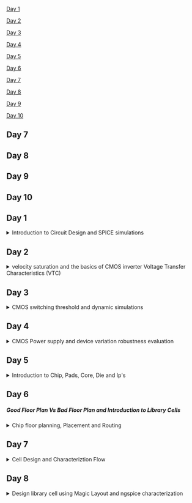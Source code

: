 <html>
<body>

<p><a href="#C1">Day 1</a></p>
<p><a href="#C2">Day 2</a></p>
<p><a href="#C3">Day 3</a></p>
<p><a href="#C4">Day 4</a></p>
<p><a href="#C5">Day 5</a></p>
<p><a href="#C6">Day 6</a></p>
<p><a href="#C7">Day 7</a></p>
<p><a href="#C8">Day 8</a></p>
<p><a href="#C9">Day 9</a></p>
<p><a href="#C10">Day 10</a></p>




<h2 id="C7">Day 7</h2>
<h2 id="C8">Day 8</h2>
<h2 id="C9">Day 9</h2>
<h2 id="C10">Day 10</h2>

</body>
</html>

<h2 id="C1">Day 1</h2>

<details>
<summary>Introduction to Circuit Design and SPICE simulations</summary>

**Circuit Design** 

All logic gates are made-up of PMOS and NMOS transistors connected in very particuar fashion and once they are connected in that fashion ,
they perform required functionality of that particular respective gate. 

Spice Simulation: This particular Circuit has to be fed in with some waveforms to identify output charactristics and simulate using spice.
Simulated waveforms decides delays of particular cell. Based on value of delay, tune W and L ratio of particular transistor. 
W/L ratio is factor that decides the value of output current which eventually decides waveform shape, which decide delays of particular cell. 
To tune delay, how to tune W/L ration, is basically obtain using Spice simulation.

Why do we need simulation? 
In physical design flow,  whatever we are doing in clock tree, timimg, crosstalk they are built on spice. 
If no SPICE, then there is no term delay. If no delay then clock tree, timimg , crosstalk doesn't make any sense. 
From where delay of cell comes from? 
To check Delay models are accurate? supply same input slew and output load in SPICE simulation and get delay value from SPICE and 
match it with delay table value. 
To verify static timing analysis is correct? delay values, slack values in STA are correct or not? 
Source of delay table comes from SPICE. 
Spice simulation involves characterisation of PMOS and NMOS transistors into details or any CMOS logic int odetails.

**** NMOS transistors and their characteristics. 

NMOS is n-channel Metal Oxide Semiconductor built on p-substrate 
It is a four terminal device.
It consists of a P-substrate body
It has 2 isolation regions, differentiating between two transistors. 
It has 2 n+ diffusion region is present near the SiO2 layer.
It has a Gate oxide layer
A Poly-Si (metal gate) layer is placed on top of the gate oxide layer and this form Gate terminal, which drive NMOS.
4 terminals mainly G - Gate, S - Source, D - Drain, B- Body or Bulk 
Terminal B in NMOS is grounded but important to understand threshold voltage charactersitics of NMOS. 

![image](https://github.com/ManjuLanjewar/vsd-hdp/assets/157192602/ebe16b5a-bcf0-4f76-a3c9-1a47c2e44c21)

PMOS is just an inverted NMOS (p+ on n-substrate) but all other characteristics are common.

Basically there are 3 modes of operation. Cutoff, Resistive and saturation 

- Threshold Voltage (Vt)

    - The threshold voltage accurately describes the transistor. 
    - For an NMOS, when Vgs=0, and drain, source and bulk connected to ground. 
      So, substrate Drain (B-D) and Substare Source (B-S) forms p-n junction diodes connected back to back. 
    - Both junctions are off due to 0V bias. Hence S-D resistance is high.
    - In p substarte, majority charges are positive charges and minority are negative charges. 
    - Now if we apply a small +Vgs, metal gate is positively charged, this gate terminal area form oxide capacitance 
      and repel all positively charges present in p substrate, leaves behind negative charges. so, a negatively charged region (depletion region) forms        between n+ regions. 
    - Now if we keep increasing Vgs until Vgs = threshold voltage = Vto (Vsb=0 here, and Vto is a function of process manufacturing), 
      we get strong surface inversion.

• Threshold Voltage (Vt)

    The 'Vgs' voltage at which 'Strong Inversion' occurs is known as Threshold Voltage (Vt)

• Concept of Strong Inversion

    The phenomenon at which a part of the P-substrate becomes N-substrate (due to the high Vgs value) is called 'Strong Inversion'

Further increase in Vgs, there is no change in depletion region width. Electrons from heavily doped n+ source region are drawn in region under Gate 'G'.
Continuous n-channel formation from S-D, whose conductivity is modulated by Vgs.

If we keep increasing Vgs now, a continuous channel is created between n+ (gate attracts negative n+ as no p+ are left to repel, they are all depleted) -> cutoff region. 

• Impact of Source-to-bulk Voltage (Vsb)

    In presence of substrate bias voltage 'Vsb', an additional potential is required for strong inversion to occur.

If Vsb is positive (with D grounded and 'Vgs' small voltage to form depletion region),the depletion layer width increases near S due to reverse bias between Source 'S' and substrate (or Bulk) 'B'

Now as Vgs increases in this case, the negative charges formed due to depletion are attracted towards the S terminal which is connected to positive node of voltage source. 

When Vsb = 0, Semiconductor surface inverts to n-type material at voltage Vgs = Vto.

When Vsb is positive value , Semiconductor surface inverts to n-type material at voltage Vgs = Vto + V1

In presence of substrate bias 'Vsb', additional potential is required for strong inversion. 

Now, if Vgs increases again, inversion gets delayed. This needs additional potential to achieve strong surface inversion whereby it happens for 

• Threshold Voltage Equation

Screenshot of equation (Day1 - L4)

where

    - Vto is the Threshold Voltage when Vsb = 0 and is a function of manufacturing process
    - ϒ is the body effect coefficient and it expresses the impact of changes in body bias 'Vsb' (unit of ϒ is V^0.5)
    - фf is the Fermi Potential

• Body Effect Coefficient expression

screenshot of equation (Day1-L4)

where
    - εsi is the relative permitivity of silicon (=11.7)
    - NA is the doping concentration
    - q is the charge of an electron
    - Cox is the oxide capacitance

• Fermi Potential Equation

screenshot of equation (Day1 -L4)

where

    ni is the intrinsic doping parameter for the substrate

###### NMOS Resistive region and Saturation region of operation

- Resistive region

    - It is also known as the Linear Region of operation
    - Since, Vgs=Vt, let us observe what happens at different voltages of 'Vgs>Vt'.
    - As Vgs increases, channel width increases. Means induced charges because of gate voltage is proportional (Vgs-Vt) which is potential needed to
      turn on transistor i.e. Induced charge (Qi) α (Vgs-Vt)
    - The analysis is performed at Vgs=1V and a small Vds (Say 0.05V). Assume Vt(NMOS) = 0.45V

![image](https://github.com/ManjuLanjewar/VSD_HDP/assets/157192602/2a0a281f-e6ab-411f-8bc3-a9287613e8d6)

    - In absence of Vds, the voltage across the n-channel was constant but with application of Vds it is no more constant.
    - Let the effective channel length be L and 'x' axis represent the channel length and 'y' axis represent width perpendicular to the channel length
    - Let V(x) be the voltage at any point 'x' along the channel.
    - In absence of Vds, every point on channel had got Vgs voltage. With the application of Vds, every point on channel will have volatge of Vgs-Vx.
      V(x) is differnet at every point 'x' along the channel.
    - Effective channel volatge or gate-to-channel voltage on application of Vgs will be Vgs-V(x).
    - At every point in channel, volatge will vary. This lead to current flows from source to drain. Drain current drive delay of cell. 
    - Therefore, in the channel, induced charge at any point 'x' Qi(x) α - ((Vgs-V(x))-Vt)
    - First order analysis
![Screenshot from 2024-03-04 23-27-52](https://github.com/ManjuLanjewar/VSD_HDP/assets/157192602/87d3f155-1e12-4691-950d-5ad42b9e34dd)

tox is oxide thickness, i.e. gate oxide present between gate and P-substrate which is constant. 

From device point of view, there are two kinds of current: Drift current and Diffusion current

    * Drift current is the current due to the potential difference
    * Diffusion current is the current due to difference in carrier concentration

• The drift current (Id) = (velocity of charge carriers * available charge) over the channel width

![Screenshot from 2024-03-04 23-44-06](https://github.com/ManjuLanjewar/VSD_HDP/assets/157192602/5be22502-3001-49a0-8d3b-cef70aad5343)
above is snapshot of top view of the MOSFET showing the channel width 'W'

Here focus is on the drift current, Id, (velocity of charge) that is flowing over the channel width.

• Drift current (Id) formula

![image](https://github.com/ManjuLanjewar/VSD_HDP/assets/157192602/ab3230a8-cbac-4e2f-8727-e8629ddaf894)

    - The term µn.Cox is denoted by kn' and kn' is known as process transconductance
    - kn'.(W/L) is denoted by kn and kn is also known as gain factor
![image](https://github.com/ManjuLanjewar/VSD_HDP/assets/157192602/4c8892aa-6518-49a3-8a60-219c33f55b08)

• Condition on Vds for the MOSFET to be in linear/resistive region or saturation/pinch-off region

    * When Vds <= (Vgs-Vt), the MOSFET is in linear region of operation
    * For this region, Id=kn.(Vgs-Vt).Vds as (Vds^2)/2 is a very small amount in this case
    * Vds can be sweeped from 0V to (Vgs-Vt) to make the device work in linear region of operation

Spice Simulation is used to calculate Id for different values of 'Vgs' and at every value of Vgs, sweep Vds till (Vgs-Vt) using linear equation for Id. 

Dependance of Id on Vds in pinch-off region

   - The chanel voltage is denoted with Vgs-Vds
   - Pinch-off condition is when Vgs-Vds=Vt
   - When the Pinch-off phenomenon is started, the channel begins to disappea. Basically, the channel starts to disappear only from the Drain side           acquiring a triangular shape.
   - When Vgs-Vds<=Vt, there is no channel present near the Drain terminal
     
![image](https://github.com/ManjuLanjewar/VSD_HDP/assets/157192602/49b9df56-f87d-4a38-9215-27a9e7721216)

   - Id becomes (kn/2).(Vgs-Vt)^2
   - It looks like a perfect current source i.e current is constant. It is not true because effective conductive channel length is
     modulated by applied Vds.
   - As Vds increases, the depletion region at the drain terminal increases and hence, the effective channel length decreases.

    Now the Drain current equation becomes:

![image](https://github.com/ManjuLanjewar/VSD_HDP/assets/157192602/d82b73b5-fe52-422a-8835-e56203b716fe)

Here, λ is the channel length modulation

###### Introduction to SPICE 

![image](https://github.com/ManjuLanjewar/VSD_HDP/assets/157192602/0bac5469-a87c-4598-8ae0-2ed9dfce57e1)

in above snapshot, yellow highlighted are called Spice model parameters which are constants. 
First check is to identify weather model parameters coming from correct technology node or not? 
Spice model parameter + Spice netlist when feed to Spice Engine then we get desired output waveforms.
The spice waveforms can be used to calculate the delay of a cell. These delays are very close to the practical delays observed used for STA.

Spice Netlist

![image](https://github.com/ManjuLanjewar/VSD_HDP/assets/157192602/8b0530f7-a056-46e5-90b5-38536a09b317)

The snap shot of SPICE netlist of the above NMOS

   - R1 is protection resistance is added as it is not desired that the current from Vin would be directly fed to the gate of M1.
   - Source and substrate connected to ground.
   - SPICE syntax
     Identify nodes. In above snapshot, blue dots shows nodes. Then names nodes. Here nodes are name as in, n1, vdd, 0.
       - Definition of nodes and the method to identify them
          * A node is can be defined as a point connecting two termials. If two terminals of a single device are short circuited then the node
            is said to be in between these two terminals. But most of the times a node connects two different devices.
          * The method to identify nodes is to identify the SPICE netlist for the device and all the wires connecting different components
            have one node on them.

    <pre>M1 vdd n1 0 0 nmos W=1.8u L=1.2u 
           Here , M1= MXX= MOSFETXX (M stands for MOSFET and XX can be any number. Here it is 1) 
                  vdd- Drain
                   n1- Gate
                   0- Source
                   0 - substrate
                nmos- MOSFET name in Technology File.
                  W - Width of channel
                  L- Length of Channel 
                  
           R1 in n1 55
             Here, RXX= ResistorXX=R1
                   R1 is in between in (first terminal) and n1 (second terminal and value of R1 is 55ohms
           Vdd vdd 0 2.5
            Here, VXX- Volatge Source XX - Vdd
                  Vdd between vdd and 0 
                  2.5 - Volatge Source value
           Vin in 0 2.5
             Here Vin between in and 0 and value is 2.5</pre> 

- Define Technology Parameters
     Vt, Id (Saturation region), Id (Linear Region) are Model of NMOS.
     To evaluate these models, model parameters are needed.

Before writing a netlist, we need to define names for the nodes in the circuit.

To include a technology file then define a resistor, transistor, voltage source, and a capacitor use the syntax below:

     <pre>.LIB "<name: xxx>.mod" CMOS_MODELS
     R<name> <1st node> <second node> <value>
     M<name> <drain> <gate> <source> <bulk> <name in tech file> w=<value> L=<value>
     V<name> <1st node> <second node> <value>
     C<name> <1st node> <second node> <value> </pre>

Technology file (xxx.mod) of NMOS and PMOS should have the following syntax: 

<pre>.lib cmos_models
.Model <name that should match in netlist> NMOS (TOX = .. VTH0 = .. U0 = .. GAMMA1 = ..)
.Model <name that should match in netlist> PMOS (TOX = .. VTH0 = .. U0 = .. GAMMA1 = ..)
.endl</pre>

To simulate a spice netlist with sweeping (left side will be sweeped for each value on the right side), use the following syntax in the netlist:

.<mode: dc> <voltage node to sweep: Vin> <start value: 0> <end value: 2.5> <steps: 0.1> <voltage node to sweep: Vdd> <start value: 0> <end value: 2.5> <steps: 2.5> 

![image](https://github.com/ManjuLanjewar/VSD_HDP/assets/157192602/949a8d75-dbb5-441e-91bc-620ec375fb09)

To use ngspice for plotting, use the following commands:
<pre>ngspice <spice file name>
plot -<name node></pre> 

   -  Method to save SPICE model

    - Method to write code for SPICE simulation

</details> 


<h2 id="C2">Day 2</h2>

<details>
        
<summary>velocity saturation and the basics of CMOS inverter Voltage Transfer Characteristics (VTC)</summary>

![image](https://github.com/ManjuLanjewar/VSD_HDP/assets/157192602/28c8ee57-f423-437a-8a4e-9c6f22be7568)

The snap shot of various regions of operation of NMOS on graph plotted between Ids and Vds.

- The distribution of various regions of operation of NMOS over the graph plotted between Ids and Vds.
- From the I-V charachteristic of an NMOS, when Vgs>=Vt, then we see two regions, one with linear increase of current when Vds<=Vgs-vt and
  one with saturated current when Vds>Vgs-Vt. 
- The plot overlapping with the 'x' axis is at Vgs=0V and that is because there is 0 drain current at that point of time and the reason is that when
  Vgs=0V the nmos is not turned 'ON' so, there is no channel present.
- cut-off region of NMOS.
        * When Vgs<Vt the region of operation of the NMOS is said to be the cut-off region
        * Cut-off region is a region where the device has been cut-off or it is 'OFF'

* Short channel effect
  
    When W/L is constant, drain current Id is constant at any node (At any Node means W and L increase or decrease) but practically this will not happen. When W and L (from long channel to short channel device) have decreased in value, we stop seeing quadratic dependance of Ids on Vgs after a certain Vgs value, and we see linear dependance, and also peak current decreases from long channel case due to velocity saturation effect.

* Velocity Saturation effect
  
  - For the lower values of electric field, the velocity tends to be a linear function of the electric field. But, after a certain point (cut-off) the
    velocity just saturates. This point of saturation is represented by εc (critical electric field)
  - Vn(m/S) = linear for ε<=εc
  - Vn(m/S) = constant for ε>=εc

![image](https://github.com/ManjuLanjewar/VSD_HDP/assets/157192602/81366930-3e43-47a5-acf3-4ac6ac4bfc0f)

![image](https://github.com/ManjuLanjewar/VSD_HDP/assets/157192602/82ecb560-4840-4ee1-a130-72eb65dd18de)
 The snap shot of the graph of velocity saturation effect
εc = 2 Vsat / µn

- There is region of opertion for higher values of Vgs, called Velocity Saturation. 
- For long channel (L>250nm) has 3 modes of operation: cutoff, resistive, and saturation
- For lower nodes/channel (L<250nm), there are 4 regions of operations. Cut-off, Linear, Saturation and Valocity Saturation.
- Let's call (Vgs-Vt)=Vgt
- For both channel in cut-off mode, Id=0 for Vgs<Vt
- for all other modes, the equation of Id for long channel and short channel devices

![image](https://github.com/ManjuLanjewar/VSD_HDP/assets/157192602/f9a5da17-e8ff-40e7-8ce5-dad4b57c520b)

Vdsat is a technology parameter saturation voltage i.e voltage at which device velocity saturates and is independent of Vgs or Vds


The various modes when the value of Vmin is different

    - When Vgt is the minimum of Vgt, Vds, Vdsat, then Vds and Vdsat at huch higher volatage and  the device is in saturation region.
![image](https://github.com/ManjuLanjewar/VSD_HDP/assets/157192602/089571be-7777-447b-aa4e-7877f6a06132)

    - When Vds is the minimum of Vgt, Vds, Vdsat, then device is in resistive region.
![image](https://github.com/ManjuLanjewar/VSD_HDP/assets/157192602/59f4442d-bf9a-4f7a-add2-f7ad21b954e5)

    - When Vdsat is the minimum of Vgt, Vds, Vdsat the device is in velocity saturation region.
![Screenshot from 2024-03-06 15-29-48](https://github.com/ManjuLanjewar/VSD_HDP/assets/157192602/8cb97131-d8f1-4b4a-8cdb-5044a65823e7)

    - It looks like current should increase at lower nodes.

- When move from higher device to lower, Velocity Saturation causes device to saturate early and as result of that peak current for same W/L is differenet in two differnet cases. 

#### CMOS VTC

- MOSFET as a Switch
     - CMOS VTC defines the delays of cell.
     - A CMOS acts like a switch. 
       o device is off (With infinite 'Off' resistance) and no current flows from source to drain when |Vgs|<|Vt|  
       o device is ON (with finite 'On' resistance) when |Vgs|>|Vt|
       
- Working of CMOS Inverter
      o  when Vin is ‘high’ and equal to ‘vdd’, PMOS turns 'OFF'and NMOS turns 'ON' and Vout is 0 (open switch).
      o  when Vin is ‘low’ and equal to ‘0V’, PMOS turns 'ON' and NMOS turns 'OFF' and Vout is Vdd (closed switch).
  - The flow of current when Vin is ‘high’ and when Vin is ‘low’
- When Vin=Vdd
    o Direct path exists between Vout and Vss resulting in Vout=0V
- When Vin=0V
    o Direct path exists between Vdd and Vout, resulting in Vout=Vdd
In either case, there is a resistance with the switch which represents the equivalent resistance of the nmos (Rn) and pmos (Rp) respectively as shown in the picture below.

![image](https://github.com/ManjuLanjewar/VSD_HDP/assets/157192602/81422057-7b82-4f6a-ba66-e2da754a0227)

The snap shot of the circuit diagram of CMOS inverter

- By observation:
  
    * For the NMOS, voltage equations (Vss =0)

![image](https://github.com/ManjuLanjewar/VSD_HDP/assets/157192602/7ef5daa7-0ed0-403a-a90d-284e5572a41b)

    * For the PMOS, voltage equations
    
![image](https://github.com/ManjuLanjewar/VSD_HDP/assets/157192602/bd366836-d29f-485d-913d-e32e07eb87ab)

    * For the relationship between the currents
    
![image](https://github.com/ManjuLanjewar/VSD_HDP/assets/157192602/27924e75-24e1-4886-a7dc-9266529a4128)

The VTC of a CMOS (Vout vs Vin) is derived by first plotting IdsN vs Vout for different values of VgsN = Vin (load curve for NMOS) as shown 
Load curve for PMOS transistor in CMOS inverter

![image](https://github.com/ManjuLanjewar/VSD_HDP/assets/157192602/046ae9b8-741f-4322-9466-cce9ecc6c598)

Similarly,  Load curve for NMOS transistor in CMOS inverter is graph of IdsP vs Vout for different VgsP as shown 

![image](https://github.com/ManjuLanjewar/VSD_HDP/assets/157192602/25dd7dcd-fa05-42f3-9604-8cb417946ae2)

Finally, Superimposing the load curve of NMOS on the load curve of PMOS because Vout and Vin is common for both PMOS and NMOS. So graphically if we want to derive VTC of CMOS, it has to be intersection points between PMOS and NMOS. So, for intersection points between common Vin values gives us the common Vout value in the VTC. and plotting Vin vs Vout from the graph obtained. Graphically, the Vin points from the intersection of corresponding load lines are picked-up.
superimposed load curve of NMOS and load curve of PMOS as shown 

![image](https://github.com/ManjuLanjewar/VSD_HDP/assets/157192602/45dceb14-46e1-490a-9b61-a334bc390b77)

![image](https://github.com/ManjuLanjewar/VSD_HDP/assets/157192602/4a0bead9-6596-4d01-a6b1-2b95cca5c060)

 VTC has 5 regions: 1-) PMOS linear, NMOS off, 2-) PMOS linear, NMOS saturation, 3-) PMOS and NMOS in saturation, 4-) PMOS saturation, NMOS linear, and 5-) PMOS off, NMOS linear as shown in third picture (1, 3, and 5 regions are of importance).

</details>

<h2 id="C3">Day 3</h2>

<details>
    <summary>CMOS switching threshold and dynamic simulations</summary>

    how to simulate a CMOS circuit using spice in order to obtain the VTC and evaluate the static behavior. Spice deck needed to write a netlist: component connectivity, component values, identify nodes and name them. The switching voltage Vm is that where Vin=Vout (nmos and pmos in saturation), and it defines the robustness of the CMOS.

    o Voltage transfer characteristics and SPICE simulations

        - The various components of a SPICE deck:

            * Component connectivity
            * Component values
            * Identification of 'nodes'
            * Naming 'nodes'


![image](https://github.com/ManjuLanjewar/VSD_HDP/assets/157192602/34fe897a-7869-411a-84d6-7bf85b3a6a35)

The snap shot of the SPICE netlist considered

The used models of MOSFETs and netlists for simualtions are taken from <pre>https://github.com/kunalg123/sky130CircuitDesignWorkshop.git</pre>

The SPICE code for the above netlist looks something like following:
<pre>
***MODEL Description***
***NETLIST Description***
M1 out in vdd vdd pmos W=0.375u L=0.25u
M2 out in  0   0  nmos W=0.375u L=0.25u

cload out 0 10f

Vdd vdd 0 2.5
Vin  in 0 2.5

***SIMULATION Commands***
.op
.dc Vin 0 2.5 0.05

***.include tsmc_025um_model.mod***
.LIB "tsmc_025um_model.mod" CMOS_MODELS
.end</pre>


(Note terminal window screenshot pending))
###The snap shot of the terminal window for plotting the Vtc characteristics of CMOS inverter
Lab Activity:(Pending) 
For plotting the Vtc characteristics of CMOS inverter, the following code is needed:
<pre>*Model Description
.param temp=27

*Including sky130 library files
.lib "sky130_fd_pr/models/sky130.lib.spice" tt

*Netlist Description

XM1 out in vdd vdd sky130_fd_pr__pfet_01v8 w=0.84 l=0.15
XM2 out in 0 0 sky130_fd_pr__nfet_01v8 w=0.36 l=0.15

Cload out 0 50fF

Vdd vdd 0 1.8V
Vin in 0 1.8V

*simulation commands

.op

.dc Vin 0 1.8 0.01

.control
run
setplot dc1
display
.endc

.end</pre>

Note: The snap shot of the terminal window for plotting the Vtc characteristics of CMOS inverter Pending 
Note : The snap shot of the output window for plotting the Vtc characteristics of CMOS inverter Pending 

  - To find the switching threshold voltage (Vm), it is known that Vout = Vin so zoom in on the plot where roughly Vout = Vin by
    selecting the area of the plot by right clicking on the screen and dragging it to select the area.
  - Zoom twice or thrice until the point where Vm lies becomes almost certain.
  - Left click roughly on the point on the curve where Vm should approximately lie.
  - Values of x0 and y0 will now appear on the terminal window.
  - Since we are finding Vm, therefore x0 ~ y0 and hence x0=y0=Vm.

For performing the transient analysis, the following code is required:
<pre>*Model Description
.param temp=27

*Including sky130 library files
.lib "sky130_fd_pr/models/sky130.lib.spice" tt

*Netlist Description

XM1 out in vdd vdd sky130_fd_pr__pfet_01v8 w=0.84 l=0.15
XM2 out in 0 0 sky130_fd_pr__nfet_01v8 w=0.36 l=0.15

Cload out 0 50fF

Vdd vdd 0 1.8V
Vin in 0 PULSE(0V 1.8V 0 0.1ns 0.1ns 2ns 4ns)

*simulation commands

.tran 1n 10n

.control
run
.endc

.end</pre>

Note: The snap shot of the terminal window for performing the transient analysis is pending
Note :The snap shot of the output window for performing the transient analysis is pending 

    - To calculate the rise delay:
        * Zoom on the part of the curve having fall of the input pulse and rise of the output pulse around voltage of (Vdd/2) by right clicking
          on the screen and dragging it to select the area.
        * Now, left click on the rising edge of the output curve at (Vdd/2) to get a point x0,y0 on the terminal.
        * Similarly, get the point at (Vdd/2) for falling edge of the input curve.
        * The difference between the x-coordinate of the rising edge of the output curve and the falling edge of the input curve is the rise delay.
    - To calculate the falling delay:
        * Zoom on the part of the curve having rise of the input pulse and fall of the output pulse around voltage of (Vdd/2) by right clicking 
          on the screen and dragging it to select the area.
        * Now, left click on the falling edge of the output curve at (Vdd/2) to get a point x0,y0 on the terminal.
        * Similarly, get the point at (Vdd/2) for rising edge of the input curve.
        * The difference between the x-coordinate of the falling edge of the output curve and the rising edge of the input curve is the fall delay.


#### Static Behavior Evaluation - CMOS Inverter Robustness: Switching threshold

- CMOS inverter is a robust device because the shape of it's input versus output curve remains the same for all different values of (W/L) ratios.

- Static Behavior Evaluation: CMOS Inverter Robustness

    * Switching Threshold
    * Noise Margin
    * Power Supply Variation
    * Device Variation

- Switching Threshold (Vm)

    * It is the point where Vin = Vout

    * Graphical method to find Vm is to draw a line across the graph of output voltage to input voltage of a CMOS inverter starting at the origin
      and ending at the opposite diagonal of the plot (basically a line with a 45 degree inclination with the x-axis). Now, the x-coordinate of the            point of intersection of this line and the curve is the switching threshold.

    * Vm when (Wp/Lp) is 1.5 is approximately equal to 0.98V and when (Wp/Lp) is 3.75 it is approximately equal to 1.2V

    * Wp and Lp in the above section are Width of PMOS channel and Length of PMOS channel

    * At Vm, both PMOS and NMOS are turned 'ON' because Vgs almost crossed the threshold region for both of them.

    * A few observations can be made from the information stated above,

          1) Vgs = Vds

          2) IdsP = - IdsN which means that IdsP + IdsN = 0

    We know the equations for IdsN and IdsP which are as stated below:

![image](https://github.com/ManjuLanjewar/VSD_HDP/assets/157192602/e431539d-eafe-4560-b983-fc33b2234858)

We ignore the 1+λVds because the term is very small and it makes the equations very difficult for hand calculations.

Since, IdsP + IdsN = 0

Therefore, the equations can be re-written as:

![image](https://github.com/ManjuLanjewar/VSD_HDP/assets/157192602/d690c63d-dae5-4db9-b996-3ba143086752)

Let's consider this as equation 1

Solving the above equation for Vm,

![image](https://github.com/ManjuLanjewar/VSD_HDP/assets/157192602/0fb1bef2-8020-4990-ad21-4d982282bf55)


* Alternatively, the required ratio of PMOS versus NMOS transistor size can be derived such that Vm is set.

   Equation 1 must be taken in the form IdsN = - IdsP

Therefore,

![image](https://github.com/ManjuLanjewar/VSD_HDP/assets/157192602/d79c060c-3697-4698-b6e0-7e7389fe76a1)

Here,
    - Wp is the width of the channel in PMOS
    - Lp is the length of the channel in PMOS
    - Wn is the width of the channel in NMOS
    - Ln is the length of the channel in NMOS
    - kn' is the process transconductance of the NMOS
    - kp' is the process transconductance of the PMOS
    - Vdsatn is the Vdsat of the NMOS
    - Vdsatp is the Vdsat of the PMOS
    - Vm is the switching threshold voltage
    - Vt is the threshold voltage
    - Vdd is the supply voltage
    
To define a pulse, use the syntax as defined in the picture below:   

![image](https://github.com/ManjuLanjewar/VSD_HDP/assets/157192602/89073e28-1431-45f4-8712-81646a4b2381)

- We experimented with the sizes of the PMOS with respect to the sizes of NMOS and came up with the following conclusions

![image](https://github.com/ManjuLanjewar/VSD_HDP/assets/157192602/055f7258-ecc0-414a-8505-31beb34c421d)

    - We can make some conclusions from the above table:
        * When (Wp/Lp) = 2.(Wn/Ln), there is an approximately equal rise-fall delay
        * Due to the equal rise-fall delay, (Wp/Lp) = 2.(Wn/Ln) create typical characteristics for a clock inverter/buffer
        * The conditions other than (Wp/Lp) = 2.(Wn/Ln) can still be used as regular inverters/buffers and these can be preferred for data path
        * Switching Threshold for (Wp/Lp) = 2.(Wn/Ln) and (Wp/Lp) = 3.(Wn/Ln) is very small. Similarly, switching threshold for (Wp/Lp) = 4.(Wn/Ln) 
          and (Wp/Lp) = 5.(Wn/Ln) is also very small

    - When Wp/Lp is increased, the rise delay is significantly reduced because time required for the output capacitor to charge decreases significantly        and the reason is the availability of a bigger area to charge the capacitor.

    - Ron(PMOS) ~ 2.5*Ron(NMOS)

The effect of increasing the pmos width. When the pmos width is wider than that of nmos, the switching voltage of the VTC shifts to the right slightly (advantage). As width of pmos increases as an integer multiple of that of nmos (for same L), the rise delay and fall delay decreases rapidly (time to charge decreases as width is wider) and increases respectively. For one some sizing (factor of 2), we observe an equal rise and fall times (symmetric property which is a typical characteristic of a clock inverter/buffer where resistance of pmos is approximately equal to resistance of nmos in that case due to the W/L ratios). Other sizing for inverters is used to get regular inverter/buffer that would be preferred in the data path.


#### CMOS Noise Margin Robustness Evaluation

Noise margin, which is another characteristic that defines static behavior of the inverter (robustness).

##### Part 1: Static Behavior Evaluation - CMOS Inverter Robustness: Noise Margin

The ideal and actual Input-Output characteristics of an inverter were observed

![image](https://github.com/ManjuLanjewar/VSD_HDP/assets/157192602/2f262800-a322-4f6f-9875-478ce101b647)

    - In the above diagram, the terms stated are explained as follows:

        o ViL is Input Low Voltage (ViL could be Vdd/4)
           -- Any input voltage level between 0 and ViL will be treated as logic '0'
        o Voh is Output High Voltage (ViH < VoH <= Vdd)
          --  Any output voltage level between VoH and Vdd will be treated as logic '1'
        o ViH is Input High Voltage (ViH could be 3.Vdd/4)
          --  Any input voltage level between ViH and Vdd will be treated as logic '1'
        o VoL is Output Low Voltage (0 <= VoL < ViL)
          -- Any output voltage level between 0 and VoL will be treated as logic '0'

- Actual Input-Output characteristics on an inverter were observed and they were plotted on a scale
  
![image](https://github.com/ManjuLanjewar/VSD_HDP/assets/157192602/52c8484e-32a9-4074-9bb3-a4405a8b2899)

- In the above diagram, the terms stated are explained as follows:

    * NMh is the Noise Margin High
       - Any voltage level in "NMh" range will be detected as logic '1'
    * NMl is the Noise Margin Low
       - Any voltage level in "NMl" range will be detected as logic '0'
    * Undefined region
       - Any signal in "Undefined region" will be an indefinite logic level

- Noise Margins are the tolerance levels of the noise
- The equations for NMh and NMl are as follows:

![image](https://github.com/ManjuLanjewar/VSD_HDP/assets/157192602/96ca3a44-de57-4b19-8a1f-cf3bf811dc4a)

* Now with the voltage levels plotted in the noise margin scale, we have prepared a chart that will give the summary of the noise margin:

![image](https://github.com/ManjuLanjewar/VSD_HDP/assets/157192602/e05ef4d8-5acb-4feb-9b67-65453f81eb5f)

The snap shot of the Noise induced bump characteristics at different noise margin levels

    - For any signal to be considered as logic '0' and logic '1', it should be in the NMl and NMh ranges, respectively.
    - If the height of the bump lies in between Vol and Vil then it's not hazardous because it still lies in the range of logic '0'. Any glitch that           occurs in this region is a safe glitch because it will still be considered as logic '0'.
    - If the height of the bump lies in the "undefined region" then it is potentially hazardous because it can acquire logic '1' which can be fatal. 
      Any glitch in this region is unsafe because it is unclear if it will go to logic '1' or fall to logic '0'. 
    - If the height of the bump lies in between Vih and Voh then it will definitely be considered as logic '1'. These kinds of glitches are the glitches       that need to be fixed.
    - The noise margins of the inverter at different values of Wp/Lp were observed and they were as follows:

![image](https://github.com/ManjuLanjewar/VSD_HDP/assets/157192602/ee7cf26c-bc71-4882-bd73-33f1bfbe61c2)

A few conclusions can be inferred from the above table: 
    - When (Wp/Lp) = 2.(Wn/Ln) there is a rise at the NMh because PMOS is responsible for holding the charges on the capacitance. When the size of PMOS is increased, a low-resistance path from supply to the capacitance is formed and as a result of that, the capacitance is able to retain the charge for a longer amount of time resulting in an increased NMh. 
    - When (Wp/Lp) = 4.(Wn/Ln) there is a drop at the NMl because the NMOS has now become weaker than the PMOS - When (Wp/Lp) = 5.(Wn/Ln) the NMh almost comes to a static point.
    - In the above table, NMl is not affected much but NMh has increased by 120mV but this range is still acceptable and this proves the CMOS inverter robustness with respect to the Noise Margin.
    
Finally, the areas that can be used for digital and analog applications are stated in the figure below:

Noise margin, which is another characteristic that defines static behavior of the inverter (robustness). 
When Vin<=VIL (logic 0), Vout is expected to ber VOH, and when Vin>=VIH (logic 1), vout is expected to be VOL (note that the slope at VIL and VIH is -1). 
The noise margin is defined as VIH-VIL (undefined region: voltage ranges at which the logic does not differentiate between 0 and 1).
Noise margin high (interpereted as logic 1) = VOH-VIH and noise margin low (interpreted as logic 0) = VIL-VOL. 
Ideally, we want a CMOS inverter to have a noise margin of 0. When the width of the pmos increases with respect to nmos width, noise margin high increases while noise margin low stays the same then drops as the pmos is responsible for the high value output. 
Digital design relies on the areas of noise margin high and noise margin low.

![image](https://github.com/ManjuLanjewar/VSD_HDP/assets/157192602/9c3a5d1e-ee7f-4d3b-b71b-6ed9b38b0dc5)

The snap shot of the Vout versus Vin curve showing the areas that can be used for digital and analog applications

Note: Lab Activity pending 

<pre>*Model Description
.param temp=27

*Including sky130 library files
.lib "sky130_fd_pr/models/sky130.lib.spice" tt

*Netlist Description

XM1 out in vdd vdd sky130_fd_pr__pfet_01v8 w=1 l=0.15
XM2 out in 0 0 sky130_fd_pr__nfet_01v8 w=0.36 l=0.15

Cload out 0 50fF

Vdd vdd 0 1.8V
Vin in 0 1.8V

*simulation commands

.op

.dc Vin 0 1.8 0.01

.control
run
setplot dc1
display
.endc

.end
</pre>

Method to calculate the Noise Margins from the plot:

    - Run the ngspice command and open the plot
    - left click on the point towards the top of the graph where the curvature seems to be '-1'
    - In this case it was x0 = 0.766667, y0 = 1.71351
    - Now, left click on the point towards the bottom of the graph where the curvature seems to be '-1'
    - In this case it was x0 = 0.977333, y0 = 0.110811. Let's consider these points as x1 and y1 thus making the coordinates x1 = 0.977333, y1 = 0.110811
    - For noise margin high we need Voh-Vih and in this case VoH=y0 and ViH=x1
    - For noise margin low we need Vil-Vol and in this case ViL=x0 and VoL=y1
    - Therefore, we get NMh = 0.736177 and NMl = 0.655856
    
</details>

<h2 id="C4">Day 4</h2>

<details>
    <summary>CMOS Power supply and device variation robustness evaluation</summary>    
 
 power supply scaling and device variation, where the effect of those on the CMOS is another characteristic that defines static behavior of the inverter (robustness).
 
##### Part 1: Static Behavior Evaluation - CMOS Inverter Robustness: Power Supply Variation


    - Whenever we move from 250nm nodes to lower nodes like 20nm or so on, we scale our supply voltage as well. For example, if things were working at 1V sometime back, now they will be operating at 0.7V

    - A CMOS inverter can be operated at 0.5V as well and it has it's own advantages and disadvantages:
        * Advantages of using 0.5V supply:
            1) There is a significant increase in gain (close to 50% improvement)
            2) There is a significant reduction in energy consumption (close to 90% improvement)
        * Disadvantages of using 0.5V supply:
            1) Performance impact (0.5V supply rising and falling edge is insufficient to completely charge or discharge the load capacitance)

Note:  Lab activity is pending
To perform the lab activity for power supply scaling, we need the following code:

<pre>*Model Description
.param temp=27

*Including sky130 library files
.lib "sky130_fd_pr/models/sky130.lib.spice" tt

*Netlist Description

XM1 out in vdd vdd sky130_fd_pr__pfet_01v8 w=1 l=0.15
XM2 out in 0 0 sky130_fd_pr__nfet_01v8 w=0.36 l=0.15

Cload out 0 50fF

Vdd vdd 0 1.8V
Vin in 0 1.8V

.control

let powersupply = 1.8
alter Vdd = powersupply
        let voltagesupplyvariation = 0
        dowhile voltagesupplyvariation < 6
        dc Vin 0 1.8 0.01
        let powersupply = powersupply - 0.2
        alter Vdd = powersupply
        let voltagesupplyvariation = voltagesupplyvariation + 1
      end

plot dc1.out vs in dc2.out vs in dc3.out vs in dc4.out vs in dc5.out vs in dc6.out vs in xlabel "input voltage(V)" ylabel "output voltage(V)" title "Inveter dc characteristics as a function of supply voltage"

.endc

.end
</pre>

To define a loop in order to scale the power supply, use the syntax as defined in the picture below:

![image](https://github.com/ManjuLanjewar/VSD_HDP/assets/157192602/8082a119-38c4-4fb6-addd-c21e73f19b2e)

Note : The snap shot of the terminal window to observe the power supply variation is pending 

![image](https://github.com/ManjuLanjewar/VSD_HDP/assets/157192602/70452432-db4b-43ec-9184-51244c568239)

The snap shot of the output window to observe the power supply variation

    - To calculate the gain for the given plot:
        1) Select the curve for which the gain is to be calculated (In this case, we chose the plot for 1.8V Vdd)
        2) Left click on the point where the slope of the curve is almost changing toward the top of the plot
        3) The point obtained was x0 = 0.766667, y0 = 1.71351
        4) Now, left click on the point where the slope of the curve is almost changing toward the bottom of the plot
        5) The point obtained was x0 = 0.982667, y0 = 0.1 but for our convenience let us consider the coordinates of the point to be x1, y1
        6) Therefore, the point becomes x1 = 0.982667, y1 = 0.1
        7) Subtract y1 from y0. So, y0 - y1 = 1.61351
        8) Subtract x1 from x0. So, x0 - x1 = -0.216
        9) Now, gain = (y0-y1)/(x0-x1)
        Hence, Gain(g) = |(1.61351)/(-0.216)| = |-7.46995| = 7.46995

##### Part 2: Static Behavior Evaluation - CMOS Inverter Robustness: Device Variation

    1) There are two sources for device variation:
        - Etching Process Variation
        - Oxide Thickness

    * Etching Process Variation:
        - The etching process will define the structures in the layout of the CMOS inverter.
        - Etching is a very important fabrication step
        - It is the process that defines the structure (width and the height)
        - Based on the structures that get defined by the process, it directly impacts the delay

![image](https://github.com/ManjuLanjewar/VSD_HDP/assets/157192602/c563df91-8a7d-4771-a7a2-361d115951a6)

   2) In layout of the CMOS inverter we have:
        - P-diffusion region which is indicated by green color.
        - Poly-silicon area which is indicated by red color.
        - Metal layer which is indicated by blue color.
        - N-diffusion region indicated by yellow color.
        - Contacts between two layers indicated by black crosses.

   3) Thickness of poly-silicon layer is the gate length annd it defiens at which node we are (20nm, 30nm, 45nm, etc.).

   4) Thickness of the P-diffusion layer is the width of the gate of the PMOS and the thickness of the N-diffusion layer is the width of the
      gate of the NMOS.

   5) Width identifies overlap area between the diffusion layer and the poly-silicon layer.

   6) Fabrication is basically a lab where we have a lot of things like chemicals, water, gases, etc. running and due to these the ideal
      structure is distorted.

![image](https://github.com/ManjuLanjewar/VSD_HDP/assets/157192602/7559be61-2ae7-4243-887b-6b7c7b6534ed)

Above is snap shot of the inverter chain

    1) Inverter Chain:
        - When inverters are connected back-to-back they are collectively called as "Inverter Chain".
        - In an inverter chain, the gates in the middle have same structures on both sides. So, it's very likely that this particular gate structure               will have a repeated distortion because they are exposed to same kind of structures.
        - In an inverter chain, gates in the middle will have a structure which is different from the gates at the ends because they might be connected            to different devices that will impact the gates.
        - Variation in L and W takes place because of non-ideal mask, which in turn impacts the drain current. 
        
![image](https://github.com/ManjuLanjewar/VSD_HDP/assets/157192602/06406461-7d6d-41c5-83a3-3a46a157902f)

    2) Oxide Thickness:
        - In an ideal oxidation process, the gate oxide thickness will be constant throughout the process.
        - In real oxidation process, the gate oxide thickness will not be constant along the gate length.

![image](https://github.com/ManjuLanjewar/VSD_HDP/assets/157192602/3517788b-8d33-4d7f-a3da-45806dfd098e)

        - In an inverter chain, the gate oxide thickness can vary for each transistor.
        - Oxide thickness directly affects the Id equation because Cox is dependant on it.

    3) Strong PMOS:
        - PMOS with less resistance (possibly least resistance if the size chosen is the greatest size possible)
        - PMOS is wider in size (possibly widest PMOS available)

    4) Weak NMOS:
        - NMOS with high resistance (possibly highest resistance if the size chosen is the least size possible)
        - NMOS is small in size (possibly smallest NMOS available)

![image](https://github.com/ManjuLanjewar/VSD_HDP/assets/157192602/424a4bac-6a0c-4ae1-bcfb-be09843ea3e4)

    5) Strong NMOS:
        - NMOS with less resistance (possibly least resistance if the size chosen is the greatest size possible)
        - NMOS is wider in size (possibly widest NMOS available)

    6) Weak PMOS:
        - PMOS with high resistance (possibly highest resistance if the size chosen is the least size possible)
        - PMOS is small in size (possibly smallest PMOS available)

** We can plot the variation if we move from Weak PMOS - Strong NMOS to Strong PMOS - Weak NMOS using SPICE simulation and the plot is given below:
    
    From the plot given above, we can make the following conclusions:
    
       - With the variation from Weak PMOS - Strong NMOS to Strong PMOS - Weak NMOS, the switching threshold varies from roughly 0.7V to 1.4V which is 
         fairly acceptable because behavior of the inverter is intact

  ![image](https://github.com/ManjuLanjewar/VSD_HDP/assets/157192602/57b73d09-acb9-4779-99f2-77b848dbbaae)

      - Variation in Noise Margin high (NMh) is roughly from 2.5V to 2.1V which is a variation of 400mV which is good enough to filter
        out high voltage variations
      - Variation in Noise Margin low (NMl) is roughly from 0V to 0.3V which is a variation of 300mV which is good enough to filter out 
        low voltage variations

![image](https://github.com/ManjuLanjewar/VSD_HDP/assets/157192602/6037a72a-5fc7-4c32-8422-07d7bef31661)
 
      - Overall, variation in the Noise margins is low and this leaves the operation of the gate intact.

Note : Lab Activity: is pending 

- Since the pfet width is very huge as compared to the nfet width, the plot is shifted towards right
    * To find the value of the switching threshold:
        1) Zoom in on the plot where Vin ~ Vout by right clicking and dragging the cursor to select the area
        2) Zoom until the value of switching threshold becomes almost certain
        3) Left click on the point where Vin is roughly equal to Vout
        4) A point x0 = 0.988209, y0 = 0.988191 is obtained
        5) Since x0 ~ y0. Therefore, Switching Threshold Voltage = Vm = x0 = y0 = 0.988V

</details>

<h2 id="C5">Day 5</h2>

<details>
<summary>Introduction to Chip, Pads, Core, Die and Ip's</summary>

Consider a chip on an arduino board, it would contain the following components:-

![image](https://github.com/ManjuLanjewar/VSD_HDP/assets/157192602/652cf522-e255-4353-9b56-ee3e70ec00c9)! 

* It has several protocols, an external memory unit (SDRAM), GPIOS, PWM etc.
* Now all (except memory external chip) of these are contained in a package as shown below.
* It represents a 7x7 [dimensions] QFN-48 [Quad Flat No leads; 48 pins].
* The chip is connected to the package with the help of wire bonds

![image](https://github.com/ManjuLanjewar/VSD_HDP/assets/157192602/31c1a3b0-d101-44a5-9d9d-1f6b276f3c73)![image](https://github.com/ManjuLanjewar/VSD_HDP/assets/157192602/da14e8a6-27e3-4ca3-8ea7-9ca990ae493e)!

![image](https://github.com/ManjuLanjewar/VSD_HDP/assets/157192602/d702cf45-5f1f-468c-bea7-df340f4fad4e)

- Chip is at the center of a package. 
- chip has PADs which allow signals to pass in and out of the chip (from core where the digital logic sits to outside or vice versa).
- The die defines the size of the chip, which is manufactured on silicon wafers.

![image](https://github.com/ManjuLanjewar/VSD_HDP/assets/157192602/a58cb1c2-4f38-4a00-9055-31c1d4dc4cfd)

- A typical core consists of a CPU SoC, ADCs/DACs, SPI, PLL, and SRAM. PLL, SRAM, and DAC/ADC are called as foundary IPs.
- The core region contains Macros and Foundry IPs.
- Foundary is a big factory that has machines where chips get manufactured.
- We need an interface (some files) to communicate with the foundary.
- IP is intellectual property (needs intelligence to be built blocks of core).
- SPI and CPU SoC are macros. Macros are pure digital logic.

**From Software Application to Hardware** 

![image](https://github.com/ManjuLanjewar/VSD_HDP/assets/157192602/fe55f1d8-006f-45e0-9476-7c0f52b560cf)

- The above image represents the Software to Hardware translation. 
- The application software or apps are handled by the system software in order to run on the hardware. 
- System software consists of the OS, Compiler and the assembler.
- An OS performs low level system functions, handles IO operations, allocates memory.
- It starts at the software application level which takes in an input. This input is now processed by the Operating System (OS).
- It instigates the Compiler to convert high level abstract code of the software to Assembly/Low level machine instructions (ISA) according to hardware.
- The assembler then converts the instructions (abstract ISA, or 'architecture' of computer) to respective binary that is eventually fed to the hardware.
- Hardware understands patterns and accordingly generates output. 

![image](https://github.com/ManjuLanjewar/VSD_HDP/assets/157192602/664ddca0-242e-449e-8fb1-f3d6a177bf6c)

- Instructions acts as Abstract Interface between C/C++/JAVA language and hardware.
- Abstarct Interface is called The Instruction Set Architecture (ISA) which refers to the 'architecture' of the computer/processor. 
For example, if the ISA used is of RISC-V, the code converted by the compiler should give instructions suitable for RISC-V core.
Hence, one can say that ISA basically represents the Hardware at an intermediate stage.
- There is one more interface betwwen Instruction and Hardware is HDL ( Hardware description Language)
  
![image](https://github.com/ManjuLanjewar/VSD_HDP/assets/157192602/d61da171-b278-4269-ab18-14df4b1d34f2)

- The Assembler converts the instructions into a bitstream that is fed to the Hardware. 
- To obtain the hardware or final layout, a certain number of steps need to be followed.
- The RTL implements the instructions (the ISA), then RTL is synthesized into netlist which is physically implemented in hardware.
 
**Components of opensource digital ASIC design**

The design of digital Application Specific Integrated Circuit (ASIC) requires three enablers or elements
- Resistor Transistor Logic of Intellectual Property (RTL IPs),
- Electronic Design Automation (EDA) Tools and
- Process Design Kit (PDK) data.
  
![image](https://github.com/ManjuLanjewar/VSD_HDP/assets/157192602/46712f8c-221f-4d89-b791-d372e03e8837)

  * Opensource RTL Designs: github, librecores, opencores
  * Opensource EDA tools: QFlow, OpenROAD, OpenLANE
  * Opensource PDK data: Google Skywater130 PDK

**What is PDK?**

- A PDK (Process Design Kit) is the iterface between the fabrication and design (which were separated in the past). 
- It contains a collection of files used to model a fabrication process for the EDA tools used to design an IC.
- PDK includes device models, process design rules(DRC, LVS, PEX), digital standard cell libraries, I/O libraries, etc.. 
- Regular PDKs are distributed under NDAs (non disclosure agreements), but open PDKs (130nm, released by Google) do not require NDAs.

ASIC flow objective: RTL to GDSII also called Automated PnR and /or physical implementation 

![image](https://github.com/ManjuLanjewar/VSD_HDP/assets/157192602/643ddf49-1959-45ef-86c8-d4c14248dd45)

Simplified RTL to GDSII Flow

- Synthesis (takes RTL as input, output is gate-level netlist. Standard cells have regular layouts)
    converts RTL to a circuit out of componnets from the Standard Cell Library(SCL).
    Resultant circuit is described in HDL and referred as Gate Level Netlist.
    Standard cells have regular layouts
-  Floor & Power Planning: Planning of silicon area to ensure robust power distribution
      Objective: Plan silicon are and create robust power distribution network to power circuit.  
      Chip Floor Planning : Partition the chip die between different system building blocks and place I/O Pads.
      Macro Floor Planning: Dimensions, Pin locations, rows defination
      Power planning : power network constructed typically chip is powered by multiple VDD and GND pins.
      power pins are connected to all componets through rings and  vertical and horizontal metal straps
- Placement: Placing cells on floorplan rows aligned with sites
    Usually done in 2 steps: Global and detailed placement.
    Global Placement: for optimal position of cells
    Detailed Placement: for legal positions
- CTS (creating clock distribution network to route the clock)
- Route (implementing the interconnect using metal layers)
  Global and detailed routing takes place in divide and conquer approach
- Sign off: Physical verifications (DRC, LVS) and Timing verifications (STA)
  Output is GDSII

The PDK is used in all these steps.
Developing an open ASIC design flow is tough as there are worries in tool qualification, tool calibration, and missing tools.

**OpenLANE ASIC Flow**

OpenLane is an open ASIC design flow (relies on multiple open-source tools).
The main goal is produce a clean GDSII without human intervention. Clean means no LVS, DRC, STA violations. 
OpenLane is tuned for skywater 130 open PDK. OpenLane can be used to produce GDSII for either macros and chips. 
It has two modes of operation: autonomous (one click of button) or manual (step by step). 
It provides a mean to sweep configurations allowing design space exploration, and has a large number of design examples available publicly.

Below is the detailed ASIC design flow in OpenLane.

![image](https://github.com/ManjuLanjewar/VSD_HDP/assets/157192602/99807f46-78de-42bf-8b48-c9d937e07626)

OpenLANE is an opensource tool or flow used for opensource tape-outs. The OpenLANE flow comprises a variety of tools such as Yosys, ABC, OpenSTA, Fault, OpenROAD app, Netgen and Magic which are used to harden chips and macros, i.e. generate final GDSII from the design RTL. The primary goal of OpenLANE is to produce clean GDSII with no human intervention. OpenLANE has been tuned to function for the Google-Skywater130 Opensource Process Design Kit.
From conception to product, the ASIC design flow is an iterative process that is not static for every design. The details of the flow may change depending on ECO’s, IP requirements, DFT insertion, and SDC constraints, however the base concepts still remain. The flow can be broken down into 11 steps:

1) Architectural Design – A system engineer will provide the VLSI engineer with specifications for the system that are determined through physical constraints. The VLSI engineer will be required to design a circuit that meets these constraints at a microarchitecture modeling level.

2) RTL Design/Behavioral Modeling – RTL design and behavioral modeling are performed with a hardware description language (HDL). EDA tools will use the HDL to perform mapping of higher-level components to the transistor level needed for physical implementation. HDL modeling is normally performed using either Verilog or VHDL. One of two design methods may be employed while creating the HDL of a microarchitecture:
   
    a. RTL Design – Stands for Register Transfer Level. It provides an abstraction of the digital circuit using:

* i. Combinational logic
* ii. Registers
* iii. Modules (IP’s or Soft Macros)

    b. Behavioral Modeling – Allows the microarchitecture modeling to be performed with behavior-based modeling in HDL. This method bridges the gap between C and HDL allowing HDL design to be performed
  
3) RTL Verification - Behavioral verification of design
4) DFT Insertion - Design-for-Test Circuit Insertion
5) Logic Synthesis – Logic synthesis uses the RTL netlist to perform HDL technology mapping.
   The synthesis process is normally performed in two major steps:
    o GTECH Mapping – Consists of mapping the HDL netlist to generic gates what are used to perform logical optimization based on AIGERs and
      other topologies created from the generic mapped netlist.
    o Technology Mapping – Consists of mapping the post-optimized GTECH netlist to standard cells described in the PDK

6) Sandard Cells – Standard cells are fixed height and a multiple of unit size width. This width is an integer multiple of the SITE size or the PR boundary. Each standard cell comes with SPICE, HDL, liberty, layout (detailed and abstract) files used by different tools at different stages in the RTL2GDS flow.

7) Post-Synthesis STA Analysis: Performs setup analysis on different path groups.

8) Floorplanning – Goal is to plan the silicon area and create a robust power distribution network (PDN) to power each of the individual components of the synthesized netlist. In addition, macro placement and blockages must be defined before placement occurs to ensure a legalized GDS file. In power planning we create the ring which is connected to the pads which brings power around the edges of the chip. We also include power straps to bring power to the middle of the chip using higher metal layers which reduces IR drop and electro-migration problem.
Initial Layout of the Design.
   - Chip Partitioning --> divide the design into smaller blocks while maintaining functionality.
   - Macro Partitioning --> dividing and placing macros, rows and pins.
   - Power planning --> setting the VDD and GND layers. The top layers are used as they are wide and offer less resistance.
the above steps involve Partitioning, Floor planning and Power planning.

9) Placement – Place the standard cells on the floorplane rows, aligned with sites defined in the technology lef file.
   Placement is done in two steps: Global and Detailed.
   In Global placement tries to find optimal position for all cells but they may be overlapping and not aligned to rows,
   In Detailed placement takes the global placement and legalizes all of the placements trying to adhere to what the global placement wants.
   finalised layout of the modules, macros, pins and pads.

11) CTS – Clock tree synteshsis is used to create the clock distribution network that is used to deliver the clock to all sequential elements.
    The main goal is to create a network with minimal skew across the chip. H-trees are a common network topology that is used to achieve this goal.        * CTS alters the netlist. Functionality check is required before progressing
    * Logical Equivalence Check (LEC) --> formally confirm that the function did not change after modifying netlist
it is imperative to check functionality when the netlist is modified.

Note that DFT (design for testing) step is optional and facilitated by Fault tool. Note that we need to deal with antenna rules violations: when a metal wire segment is fabricated, it can act as an antenna which leads to damage some transistor gates during fabrication => two solutions: bridging and inserting antenna diodes. The two solutions are shown side-to-side below:

Note: Fake antenna diode insertion --> Antenna violations may occur which cause damage to the transistors as reactive charges begin to accumulate (usually taken care by Routing). There are two methods to approach this issue.

   ![image](https://github.com/ManjuLanjewar/VSD_HDP/assets/157192602/8a67d7e8-5b0d-4252-814b-afdfda55a4d7)

OpenLane adds fake antenna cells to all gates after placement --> if ant violation is detected it will replace the fake cell with a real one.
OpenLane deals with those antenna violations and gives the user option to user either OpenLane or OpenRoad solution. The pdk directory inside the OpenLane directory has skywater-pdk which contains PDK files provided by foundry, open_pdks that contains scripts to setup pdks for opensource tools, and sky130A which contains sky130 PDK files.

13) Routing –
    * Implements the interconnect system between standard cells using the remaining available metal layers after CTS and PDN generation.
    * The routing is performed on routing grids to ensure minimal DRC errors.
    * The skywater pdk contains all the data ( location, size, thickness, pitch, vias ..etc) about the interconnect/metal layers.
    * Metal tracks form a routing grid.
      - Global Routing --> coarse grained grids used to generate routing guides
      - Detailed Routing --> fine grained grids and routing guides to implement actual wiring.
    * Physical Verification --> DRC and LVS.
    * Timing Verification --> STA

skywater130 pdk --> (1) lowest layer/local interconnect layer (Titanium Nitride) + 5 layers above (Aluminium) = (6)
Note: OpenLANE --> produce clean (no DRC, LVS, timing violations) GDSII with no human intervention.

Opensource EDA tools OpenLANE utilises a variety of opensource tools in the execution of the ASIC flow:

![image](https://github.com/ManjuLanjewar/VSD_HDP/assets/157192602/659653ee-5b0e-451b-8729-b592b5aa1167)

14) DFT (Design for Testing)

    - Scan insertion
    - Automatic Test Pattern Generation (ATPG)
    - Test Patterns Compaction
    - Fault Coverage
    - Fault Simulation
      
      ![image](https://github.com/ManjuLanjewar/VSD_HDP/assets/157192602/eae792db-4bf0-48da-90f9-a1fab803c839)

15) Physical Implementation (Automatic PNR) --> OpenRoad

    - Floor/Power planning
    - End Decoupling capacitors and tap cell insertion
    - Placement
    - Post Placement Optimization
    - CTS
    - Routing

OpenLANE design stages

    1. Synthesis
        o yosys - Performs RTL synthesis
        o abc - Performs technology mapping
        o OpenSTA - Performs static timing analysis on the resulting netlist to generate timing reports
    2. Floorplan and PDN
        o init_fp - Defines the core area for the macro as well as the rows (used for placement) and the tracks (used for routing)
        o ioplacer - Places the macro input and output ports
        o pdn - Generates the power distribution network
        o tapcell - Inserts welltap and decap cells in the floorplan
    3. Placement
        o RePLace - Performs global placement
        o Resizer - Performs optional optimizations on the design
        o OpenDP - Perfroms detailed placement to legalize the globally placed components
    4. CTS
        o TritonCTS - Synthesizes the clock distribution network (the clock tree)
    5. Routing
        o FastRoute - Performs global routing to generate a guide file for the detailed router
        o CU-GR - Another option for performing global routing.
        o TritonRoute - Performs detailed routing
        o SPEF-Extractor - Performs SPEF extraction
    6. GDSII Generation
        o Magic - Streams out the final GDSII layout file from the routed def
        o Klayout - Streams out the final GDSII layout file from the routed def as a back-up
    7. Checks
        o Magic - Performs DRC Checks & Antenna Checks
        o Klayout - Performs DRC Checks
        o Netgen - Performs LVS Checks
        o CVC - Performs Circuit Validity Checks
        

OpenLANE Files: 
The openLANE file structure looks something like this:

    * skywater-pdk: contains PDK files provided by foundry
    * open_pdks: contains scripts to setup pdks for opensource tools
    * sky130A: contains sky130 pdk files
    * Invoking OpenLANE and Design Preparation
    * Openlane can be invoked using docker command followed by opening an interactive session.
      flow.tcl is a script that specifies details for openLANE flow.

### Tools used for physical Design

#### Python Installation

<pre>$ sudo apt install -y build-essential python3 python3-venv python3-pip</pre>

#### Docker Installation

<pre>$ sudo apt-get remove docker docker-engine docker.io containerd runc (removes older version of docker if installed)

$ sudo apt-get update

$ sudo apt-get install \
    ca-certificates \
    curl \
    gnupg \
    lsb-release
    
$ sudo mkdir -p /etc/apt/keyrings

$ curl -fsSL https://download.docker.com/linux/ubuntu/gpg | sudo gpg --dearmor -o /etc/apt/keyrings/docker.gpg

$ echo \
  "deb [arch=$(dpkg --print-architecture) signed-by=/etc/apt/keyrings/docker.gpg] https://download.docker.com/linux/ubuntu \
  $(lsb_release -cs) stable" | sudo tee /etc/apt/sources.list.d/docker.list > /dev/null
  
$ sudo apt-get update

$ sudo apt-get install docker-ce docker-ce-cli containerd.io docker-compose-plugin

$ apt-cache madison docker-ce (copy the version string you want to install)

$ sudo apt-get install docker-ce=<VERSION_STRING> docker-ce-cli=<VERSION_STRING> containerd.io docker-compose-plugin (paste the version string copies in place of <VERSION_STRING>)

$ sudo docker run hello-world (If the docker is successfully installed u will get a success message here)</pre>
    

![image](https://github.com/ManjuLanjewar/VSD_HDP/assets/157192602/5a770edf-71a2-4d5f-ad70-7bdec390a873)
</details>

<h2 id="C6">Day 6</h2>

##### Good Floor Plan Vs Bad Floor Plan and Introduction to Library Cells 

<details>
<summary>Chip floor planning, Placement and Routing</summary>

**Utilization factor and Aspect ratio**

- In physical design flow, first step of floor planning is defining height and width of the core and die. 
- Recall that logic cells are placed inside the core. 
- Lets consider a basic example of a basic netlist consist of combo logic between capture and launch flops. 

![image](https://github.com/ManjuLanjewar/VSD_HDP/assets/157192602/8bb9173f-e2b9-4495-94aa-7a0fdd0cb089)

- Now to produce the components of the netlist (cell and flops) , it needs to be structured on the silicon wafer die. 
  Hence I would need to place these components of the netlist in certain way such that it fits in the core to be placed on the die.
- Here we are intrested in dimension of core and die. So in that case intrested in dimension of std. cells and not wires.
- Each cell and each flop will have dimensions. In this case lets take unit dimensions. 
- Let's dimension of std. cells are 1 unit X 1 unit. So area = 1 sq. unit
  Let's dimension of F/F's are 1 unit X 1 unit. So area = 1 sq. unit
  Let's calculate area occupied by netlist on silicon wafer.
  Now remove wires and place all on single plate. Now length will be 2 unit and breadth will be 2 unit. So, area will be 4 sq.unit

![image](https://github.com/ManjuLanjewar/VSD_HDP/assets/157192602/c63e4b09-a464-4916-9e5a-27130859c953)

- silicon wafer on which all logic implemented. One section of wafer is die and inside die, there is core. Die encapsulate core.
- Circuit is build in area of die so will exceed die area. Place all logical cells inside core. 

- Utilization factor of the core = Area occupied by netlist / Total area of the core.
  When netlist completely occupies core area then utilization factor is 100%. Then there will be no space to add any logic.
  Ideally a 50-60% utilization (of cells only usually) is good and Utilization factor will be 0.5/0.6

- Aspect ratio = Height of core / width of core. 
  When Aspect ratio = 1, signifies chip is square shaped core;
  When Aspect ratio is other than 1 signifies chip is rectangle shape core. 

![image](https://github.com/ManjuLanjewar/VSD_HDP/assets/157192602/9258984e-b452-4e1f-aefb-be3ed6234fad)

- Here, Utilization factor = (2 unit x 2 unit) / (4 unit x 2 unit) = 0.5
  Aspect ratio = (2 unit ) / (4 unit) = 0.5

**Concept of pre-placed cells**

The second step of floor planning is defining the locations of preplaced cells. 
lets consider a combo logic which consists of a massive number of gates (50,000). When implementing this on a single die the utilization factor will surely increase. Hence the gates are partitioned into smaller blocks with input and outputs between these blocks. 

![image](https://github.com/ManjuLanjewar/VSD_HDP/assets/157192602/d9d991ce-7e15-48b2-8546-47dcf9a4dcc1)

We cut big logic cells into different blocks, we extended IO pins, black box the blocks, and then separate the black boxes and implemented as two different IPs or modules. IPs are implemented once and can be instantiated multiple times to aid in reuseability of the function in the design.

![image](https://github.com/ManjuLanjewar/VSD_HDP/assets/157192602/77cf4791-574c-4fc9-a81c-54399132b710)

IP's are preplaced cells as their arrangement is done by user-defined locations and hence placed in the chip before automated placement-and-routing. The automatic placement-and-routing will place the remaining logical cells in design onto chip. It is important to place the preplaced cells in locations that are relevant to the design as this lcoation won't change.
The arrangement of these IP's in a chip is referred as Floorplanning. 
Some example of IP's availale are Memory, Clock-gating cell, Comparator, Mux. All of them implemented once and can be instantiated multiple times on to netlist. This is part of top level netlist. They performs some functions, receive some inputs signals, they delivers some output signals but functionality of this particular cell implemented once. 
    
**De-coupling Capacitors**

Third step in floop planning is to define the decoupling capacitances around the preplaced cells. 
Memories are often placed close to the input side. Memory units serve as pre-placed cells. Now connectivity with these units is done through the supply/power lines in the chip. They are connected with wires. The physical distance between the source and the cell will cause a drop in the voltage. In such a scenario, if the voltage reaching the cell is not sufficient to meet the Noise Margin specifications, it would cause an unpredictable output at the cell. The solution for it is to use de-coupling capacitors to provide a "backup supply" closer to the unit(zero to minimal voltage drop due to very short distance).

How does a de-coupling capacitor work?
lets take an AND gate. During switching from 0 to 1 state, if the voltage being supplied to the gate from the Power line drops below the required voltage, the capacitor Cd discharges and supplies power to the AND gate temporarily to ensure correct voltage is being supplied. When no switching is taking place the Cd is charged by the Power lines. Hence it ensures proper voltage is being supplied to the gate during switching operations.
It also bypasses high frequency noise from other units and prevents crosstalk between closely placed cells.

![image](https://github.com/ManjuLanjewar/VSD_HDP/assets/157192602/b43af33c-c793-4803-8852-feec7c24f657)

Decoupling capacitances are used to decouple circuits from the main supply, and they are placed closer to the cell. The decoupling capacitances are important during the switching activity as it makes sure signal is delivered with attentuation that lies in the noise margin regions (as opposed to huge attentuation that can take place because the main supply is physically far away from the cells. The decoupling capacitances replenish their own charge when there is no switching activity.

![image](https://github.com/ManjuLanjewar/VSD_HDP/assets/157192602/136fd791-23ba-4c46-8370-5462514849aa)

**Power Planning**

The forth step is power planning. 
Macro is a predefined and reuseable blocks of logic which can perform specific tasks. There are two types of macros, namely:

    Hard macros --> non-flexible, PPA and timing is fixed, available as ICs, industry graded.
    Soft macros --> flexible, PPA and timing is unpredictable, synthesizable RTL.

The power fluctuation issue was stabilised for a local module using de-coupling capacitors. Now I will have to consider fluctuations between multiple such modules in the chip. 

![image](https://github.com/ManjuLanjewar/VSD_HDP/assets/157192602/4712a390-507d-4ae7-9083-a307bf6c9334)

![image](https://github.com/ManjuLanjewar/VSD_HDP/assets/157192602/cc8e7f26-40b1-4df3-8d9a-50201fb8be09)

It is not feasible to have capacitors throughout the chip. However, if not considered it will lead to voltage drooping and ground bounce which will momentarily affect the working of the chip (it is bad for large designs). Voltage drooping is a condition in which multiple capacitors (of a bus) draw current from the same power line causing the source voltage to drop below the original value. Closely, ground bounce is a state when the ground value is slightly above zero because of many capacitors discharge current into a single ground line. These will definitely lead to uncertaintity in the internal functioning of the chip.

![image](https://github.com/ManjuLanjewar/VSD_HDP/assets/157192602/2e38c719-d8b5-4e2a-9da4-4bfa16297f55)

![image](https://github.com/ManjuLanjewar/VSD_HDP/assets/157192602/d2d0239e-0201-4028-987b-186a97c69108)

This is used for global communication between the different macros as the receiving macro (load) should receive the same signal sent from the sending macro (driver). Using one power supply to feen in the signal can cause problems in ground bounce or supply droop if multiple decoupling transistors try to charge or discharge at the same time. The solution to this problem is to use multiple sources for the power supply, where each cell will take its power from the nearest supply. The problem of placing those multiple power supplies is called power planning (in OpenLane, this is done post placement). 
The solution to this problem is the introduction of many other power lines in the form of a grid/mesh. Hence the capacitor closest to the power line can tap into whichever needed. VDD power lines are placed in vertically and horizontal layers with metal contacts. The GND lines are also placed similarly in the same level as VDD. However it is made sure that both these lines are isolated from each other. 

![image](https://github.com/ManjuLanjewar/VSD_HDP/assets/157192602/1e30f925-711c-4f12-80ad-495e6d6d8478)

**Pin placement**

The fifth step in floor planning is pin placement.
The connectivity between the cells is defined in the netlist, and pin placement is the problem of placing those pins on the chip's die. Note that clock pins are bigger than other pins as this pin drives more cells. 

A chip will have input as well as outputs and to tap into these values I will require pin placement on the chip. Once the design is complete, all the inputs and outputs are placed in a region specifically reserved for pins. This is done by adding a blockage element to that area to restrict the tool from placing cells. This is called as logical cell placement blockage.

![image](https://github.com/ManjuLanjewar/VSD_HDP/assets/157192602/50f3b920-e729-46c1-af68-144c3094bdd4)

The pins are optimized by fanout from a common point and are placed in a random order in the reserved area. Many parameters are considered while placing the pins such as connectivity, proximity, type of pins (eg i/o, clk, power/gnd),.. etc. Clock signal is used to facilitate all the flops and sequential elements in the chip. Hence, the clk pin is larger than the i/o pins so that it offers least resistance to the path.

![image](https://github.com/ManjuLanjewar/VSD_HDP/assets/157192602/12041dfd-ecdc-402a-8cc5-09ae0b6fc80a)

The sixth step is logical cell placement blockage where a blockage is placed in die area outside core to present tools from placing cells in that area.

#### Library Binding and Placement

**Netlist Binding and initial place design**

Placement involves the placing of standard cells onto the floorplan of the die/core. It occurs in 2 steps, that is, Global Placement and Detailed Placement.
Global Placement is a coarse placement of cells which will consider initial timing constraints, congestion and multi-voltage variants. However they are not legalised (meaning the cells are placed such that they are not present on the standard cell rows, not appended with each other [incase of high frequency operations] and they overlap other cells --> in short they arent placed perfectly). In global placement, tool finds optimal position for all cells which may not be legal and cells may overlap. Optimization is done through reduction of half parameter wire length.

In detailed placement, the tool changes the position of cells post global placement so as to legalise them. Legalisation occurs in Detailed Placement. This will give rise to new timing violations as the postions of cells will be minutely changed and hence the wire lengths (capacitances) will also change. This will have to be optimised to progress forward. 

The first step in placement and routing is binding the netlist with physical cells. This means taking every component in the netlist and giving them a proper width and height. These widths and heights are taken from the library. Library will have following infrmation: height and widhth, delay information of of each and every cell and required conditions of particular cell Ex. at what condition F/F sends output i.e. When condition?, various flavours of cells available based on timing condition and based on sapce available on floorplan. The library has various options of widths and heights for the same cell (bigger is faster). 

![image](https://github.com/ManjuLanjewar/VSD_HDP/assets/157192602/8a4f5870-4bb1-4dd9-9b6d-b182262b6585)

The above image shows a physical view of logic cells.
These cells are placed onto the core space in the following manner. 
The second step in placement and routing is placement. 
In this step, the netlist is placed on the floor plan (which already has the preplaced cells by now). The placement is important as it affects the delays. 

![image](https://github.com/ManjuLanjewar/VSD_HDP/assets/157192602/72facaf9-f9c3-4041-b2eb-a4e27ed5e6f2)

The third step is optimized placement to ensure that the timing is maintained. The respective cells are placed as close as possible to the related derivatives. The wire capacitances are estimated and the placement is optimized by adding buffers (repeaters that replicate the original signal) where needed to maintain the integrity of the signal. The distances for signals are calculated according to slew values and transition delay. Criss cross can occur when placing, and should be avoided. In case signal intergrity fails due to large distance between the cells, repeaters (buffers) are placed in the path to reproduce the signal and drive it to the respective cell. Hence Area is compromised for better timing and performance.

**Need for Libraries and Characterization**

All stages of Logic Synthesis, floorplanning, placement, Clock Tree Synthesis and Routing need library characterization. 
Standard cells are placed inside libraries, which defines their functionalities and their different versions: different sizes and threshold voltages
Library file contains information about the gate functionality, dimensions, capacitance rating, timing and delay values and much more.
We build, characterise and model these cells so that the tool can understand it.

</details>

<h2 id="C7">Day 7</h2>

<details>

   <summary>Cell Design and Characteriztion Flow</summary>

**Inputs for Cell Design Flow**

For one standard cell, the cell design flow defined in the library consists of:

![image](https://github.com/ManjuLanjewar/VSD_HDP/assets/157192602/45a93fcd-60ad-4c67-bb5d-f9262f27ccfe)

It consists of 3 parts:-
1) Inputs
   - Inputs to cells from Process Design Kits.
   - pdks comes from foundary: consist of DRC and LVS rules, SPICE models, library and user-defined specs
   - PDKs --> files which contain information about the technology being used for your design.
   - DRC & LVS --> Physical design rules that need to be met so that the foundry can fabricate the cell.
   - SPICE Models --> contains characteristics of the transistors that will be used to build the cell (threshold voltage, aspect ratio, capacitances,
     etc).
   - library and user-defined spec --> cell height (space between Vcc and Gnd rails), cell width (delay constraints, drive strength), supply voltage
     (noise margin), metal layer specs (specific metal layer to be used), pin location (close to Vcc or Gnd).

2) Design steps: 
    - Circuit design --> The circuit is designed by making use of the industry parameters and inputs where sizing takes place.
      First step is to implement functionality.
      Second steps is to model PMOS and NMOS transistors. For instance, to model the aspect ratio of 2.5,the PMOS = 2.5 NMOS dimensions while keeping         height constant based on the technology file. Similarly, Switching threshold is also model based on the requirement.
    - Layout design --> build the circuit with transistors to meet the required functionality, apply Euler's Path (unidirectional traverse only) and          create the respective network graphs, implement the stick diagram of the circuit topology. Then stick diagram is converted to layout by sticking        to the DRC rules and LVS checks defined by the foundary.
    - Characterization --> specific flow; Gives information on Timing, Power and Noise in the form of .libs files along with functionality.

3-) Outputs: 
    - Circuit Description Language (CDL)
    - GSDII, LEF, extracted SPICE netlists (.cir) which includes the parasitics (resistand and capacitance of each cell)
    - Timing, noise, power .libs, function
    
**Typical Characterization flow**

There are few problems of Standard Cells in polygon level format (GDSII). Some of them are:

    * Extraction of functionality is complicated and unnecessary as it is known
    * Functional/Delay simulation takes way too long
    * Power extraction for a whole chip takes too long
    * Automatic detection of timing constraints (e.g. Setup time) is difficult

A solution to above problems is Cell Characterization. It is a simple model for delay, function, constraints and power on cell/gate level. 

Characterization Flow (GUNA). 
    1. Read the SPICE Model file     
    2. Read extracted SPICE netlist
    3. Recognise the behavior of the circuit design*
    4. Read sub-circuit of the design
    5. Set the Power supply
    6. Apply stimulus
    7. Provide the load capacitance (NLDM --> range of capacitances)
    8. Provide simultion constraints

These 8 steps are fed via a configuration file to the characterization software called "GUNA". And the software will generate timing, noise, power models,.libs function.

There are hence three characterization types: timing characterization, power characterization, and noise characterization.

##### General Timing and Characterization Parameters

**Timimg Threshold Definations**

Timing Characterisation --> Delays between input and output wave from (Propagation Delay), Rise time; Fall time delays (Transition delay).
Timing threshold definitions are points whose definitions help us calculate slew from the waveforms (definitions are for slew_low_rise_thr, slew_high_rise_thr, slew_low_fall_thr, and slew_high_fall_thr), and the delay of the cell between input and output plots (definitions are for in_rise_thr, in_fall_thr, out_rise_thr, and out_fall_thr).

Solution --> Choosing the correct threshold points, Having proper circuit designs to reduce the wire delays. Negative delays are intolerable. 

![image](https://github.com/ManjuLanjewar/VSD_HDP/assets/157192602/82b7371a-846f-4d38-8cdb-d01395f86d4d)

**propagation delay and transition time**

The choice of the threshold definitions is important to get correct propagation delay and transition time. 
Propagation delay = time(out_thr) - time(in_thr). 
Fall/Rise Transition time = time(slew_high_thr) - time(slew_low_thr). 

</details>

<h2 id="C8">Day 8</h2>

<details>

   <summary>Design library cell using Magic Layout and ngspice characterization</summary>

##### Labs for CMOS Inverter ngSpice Simulations

**Spice Deck creation for CMOS Inverter**

  To simulate the inverter, first its spice deck needs to be created.
  Recall that a spice deck includes component connectivity, component values, identify nodes, Name nodes. The netlist to simulate includes model  
  description, netlist description, simulation type and parameters, and needed libraries.

**Note: Spice Simulation Lab from ShonTaware**

**Threshold Voltage Vm**

  Recall that the switching threshold (Vm, used to evaluate static behavior) of a CMOS inverter is the point on the voltage transfer characteristic curve where input voltage equals output voltage: at which both PMOS and NMOS are in saturation region which gives rise to a leakage current.

**Lab VSDcell gitclone**mariam aashish


#### Inception of Layout : A CMOS Fabrication Process

**16-mask CMOS process steps**

1-) Selecting a substrate: selecting body/substrate material (P-type substrate)
    High resistivity(5 ~ 50ohms),doping level(10 to power 15 / cm cube ), orientation(100)

2-) Creating active region for transistors: First create isolation between active region pockets by SiO2, then perform ~40nm SiO2 on P-type substare and then ~80 nm Si3N4 deposition, then ~1nm photoresist deposition, and then apply photolithography (part of photoresist is covered by mask1 to protect it against UV light). Areas that are not protected against UV light are then washed out using developing solution and etching is done, then photoresist is chemically removed. Then we place CMOS in oxidation furnace,and field oxide is grown (process is called LOCOS or Local Oxidation of Silicon). After that, Si3N4 is stripped using hot phospheric acid.

3-) N-well and P-well formation: Photoresist is deposited and mask2 is used to define the protected area. UV light reacts with exposed area, and then we wash the area which is unprotected. After that, the mask is removed (this is lithography). Ion implantation by Boron for P-well is then done, followed by ion implementation of Phosphorous for N-well formation (after photoresist, mask application, and wash out). Then the CMOS is put in a high temperature furnace for a high temperature for a long time, which will diffuse the N-well and P-well (the pockets). In N-well the pmos will be created and in P-well the nmos will be created.

 ![image](https://github.com/ManjuLanjewar/VSD_HDP/assets/157192602/d8c372ae-80b4-4f29-b44f-e71759c64e5b)

4-) Formation of gate terminal: Doping Concentration and Oxide Capacitance are important term in gate formation as they control threshold voltage Vt. The nmos and pmos gates are formed by depositing photoresist, using mask4, exposing UV, applying wash out, removing the mask, doping with Boron to modify the doping concentration in the P-well. Similar steps are repeated for P-well to control the threshold voltage or doping concentration in the N-well. Extra oxide is diluted then re-grown again to give high quality oxide. A polisilicon layer is then deposited to form the gate, then N-type material is doped on the gate to make it low resistance. Then photoresist is dumped, mask6 is used, unprotected material is washed out, mask is removed, and the remaining areas of polisilicon are etched away.

![image](https://github.com/ManjuLanjewar/VSD_HDP/assets/157192602/0da6abab-c9b2-4442-8038-f294f75ebe35)

5-) Lightly Doped Drain (LDD) formation: LDD is formed to prevent hot electron effect and short channel effect: P+, P-, P doping profile is needed for pmos and N+, N-, N profile is needed for nmos. Why need P- and N- ? Two Reasons Hot Electron Effect and short channel Effect
In Hot Electron Effect, When device size reduces, electric field E = V/d increases, energy of electron and holes attains tremendous amount of energy which break si-si bonds leading to some more addition of electron and holes which we don't want because control doping profile very well. 
Enegry might be so high that it crosses 3.2eV barrier between si conduction band and SiO2 conduction band. If it crosses this band it might enters into oxide layer which is present above substate which create issue.   
Short channel effect, when device size reduces, drain field penetrate channel, difficult to Gate to control current.

Photolithography is applied, Phosphorous is doped to create N- implants on P-well side. The lithography is repeated for N-well side and we get P- implant after doping Boron. A thick Si3N4 or SiO2 is deposited on whole material and plasma anisotropic etching takes place to create the side-wall spacers where source and drain will be later affected in next step.

![image](https://github.com/ManjuLanjewar/VSD_HDP/assets/157192602/efa07cff-941f-4a29-8d38-241a97faf3ba)

6-) Source and drain formation: Thin layer of screen oxide is added to avoid channelling during implantation. Then after photolithography, Aresenic implantation/doping takes place above P-well (below side-wall spacers). Then after photolithography, Boron implantation/doping takes place above N-well (below side-wall spacers). The material is put in high temperature furnace (called high temperature annealing).

![image](https://github.com/ManjuLanjewar/VSD_HDP/assets/157192602/8a2ecec0-1aa5-4a6a-8c6d-da65712dec66)

7-) Contacts and local interconnect formation: Etching/removal of screen oxide by HF solution. Then Ti (Titinum) is deposited on material for low resistant contacts using sputtering (hitting Ti by Ar+ and the then Ti will be deposited on the substrate with heating). Then lithograpphy is used, and RCA cleaning is used to etch TiN. Result = TiN used only for local communication.

![image](https://github.com/ManjuLanjewar/VSD_HDP/assets/157192602/e4c04c01-1771-4783-9c01-1467a81fbc5f)

8-) Higher level metal formation: A thick layer of SiO2 doped with phosphorous or boron is deposited on the material. CMP is used for planarizing the wafer (polishing it), then photolithograpphy is used in areas where we want the metal to be formed, then TiN is deposited. Tungsten is then deposited, followed by CMP again. Al is then deposited on the material, and photolithography is used. Result is we get the first layer of metal. To get higher layers, SiO2 is deposited again, CMP is used, lithography is used, TiN is deposited, Tungsten is deposited, followed by CMP again. Al is then deposited on the material, and photolithography is used. The result is a metal layer which is higher and thicker (thicker Al). Si3N4 is deposited on top to protect the whole chip. Finally, mask16 is used to open contact holes on this top layer and connect the highest metal layer to the top.


CMOS after finishing the fabrication process
